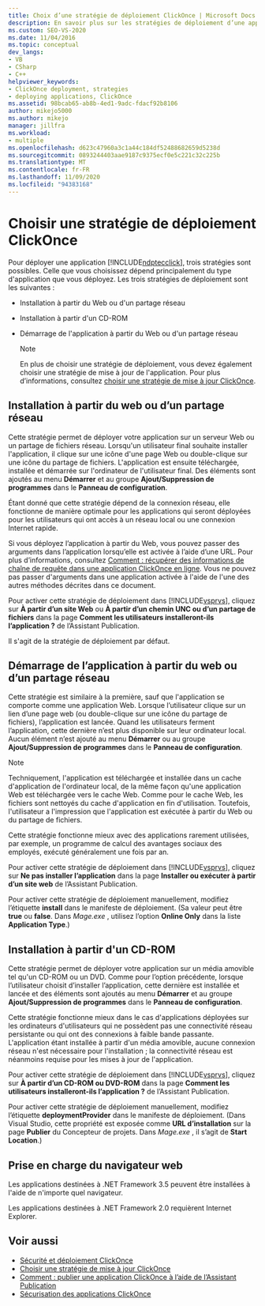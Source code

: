 ```yaml
---
title: Choix d’une stratégie de déploiement ClickOnce | Microsoft Docs
description: En savoir plus sur les stratégies de déploiement d’une application ClickOnce et sur la manière de choisir une stratégie en fonction du type d’application que vous déployez.
ms.custom: SEO-VS-2020
ms.date: 11/04/2016
ms.topic: conceptual
dev_langs:
- VB
- CSharp
- C++
helpviewer_keywords:
- ClickOnce deployment, strategies
- deploying applications, ClickOnce
ms.assetid: 98bcab65-ab8b-4ed1-9adc-fdacf92b8106
author: mikejo5000
ms.author: mikejo
manager: jillfra
ms.workload:
- multiple
ms.openlocfilehash: d623c47960a3c1a44c184df52488682659d5238d
ms.sourcegitcommit: 0893244403aae9187c9375ecf0e5c221c32c225b
ms.translationtype: MT
ms.contentlocale: fr-FR
ms.lasthandoff: 11/09/2020
ms.locfileid: "94383168"
---
```

# <a name="choose-a-clickonce-deployment-strategy"></a>Choisir une stratégie de déploiement ClickOnce
Pour déployer une application [!INCLUDE[ndptecclick](../deployment/includes/ndptecclick_md.md)], trois stratégies sont possibles. Celle que vous choisissez dépend principalement du type d'application que vous déployez. Les trois stratégies de déploiement sont les suivantes :

- Installation à partir du Web ou d'un partage réseau

- Installation à partir d'un CD-ROM

- Démarrage de l'application à partir du Web ou d'un partage réseau

    > [!NOTE]
    > En plus de choisir une stratégie de déploiement, vous devez également choisir une stratégie de mise à jour de l'application. Pour plus d’informations, consultez [choisir une stratégie de mise à jour ClickOnce](../deployment/choosing-a-clickonce-update-strategy.md).

## <a name="install-from-the-web-or-a-network-share"></a>Installation à partir du web ou d’un partage réseau
 Cette stratégie permet de déployer votre application sur un serveur Web ou un partage de fichiers réseau. Lorsqu'un utilisateur final souhaite installer l'application, il clique sur une icône d'une page Web ou double-clique sur une icône du partage de fichiers. L'application est ensuite téléchargée, installée et démarrée sur l'ordinateur de l'utilisateur final. Des éléments sont ajoutés au menu **Démarrer** et au groupe **Ajout/Suppression de programmes** dans le **Panneau de configuration**.

 Étant donné que cette stratégie dépend de la connexion réseau, elle fonctionne de manière optimale pour les applications qui seront déployées pour les utilisateurs qui ont accès à un réseau local ou une connexion Internet rapide.

 Si vous déployez l’application à partir du Web, vous pouvez passer des arguments dans l’application lorsqu’elle est activée à l’aide d’une URL. Pour plus d’informations, consultez [Comment : récupérer des informations de chaîne de requête dans une application ClickOnce en ligne](../deployment/how-to-retrieve-query-string-information-in-an-online-clickonce-application.md). Vous ne pouvez pas passer d'arguments dans une application activée à l'aide de l'une des autres méthodes décrites dans ce document.

 Pour activer cette stratégie de déploiement dans [!INCLUDE[vsprvs](../code-quality/includes/vsprvs_md.md)], cliquez sur **À partir d’un site Web** ou **À partir d’un chemin UNC ou d’un partage de fichiers** dans la page **Comment les utilisateurs installeront-ils l’application ?** de l’Assistant Publication.

 Il s'agit de la stratégie de déploiement par défaut.

## <a name="start-the-application-from-the-web-or-a-network-share"></a>Démarrage de l’application à partir du web ou d’un partage réseau
 Cette stratégie est similaire à la première, sauf que l'application se comporte comme une application Web. Lorsque l’utilisateur clique sur un lien d’une page web (ou double-clique sur une icône du partage de fichiers), l’application est lancée. Quand les utilisateurs ferment l’application, cette dernière n’est plus disponible sur leur ordinateur local. Aucun élément n’est ajouté au menu **Démarrer** ou au groupe **Ajout/Suppression de programmes** dans le **Panneau de configuration**.

> [!NOTE]
> Techniquement, l'application est téléchargée et installée dans un cache d'application de l'ordinateur local, de la même façon qu'une application Web est téléchargée vers le cache Web. Comme pour le cache Web, les fichiers sont nettoyés du cache d'application en fin d'utilisation. Toutefois, l'utilisateur a l'impression que l'application est exécutée à partir du Web ou du partage de fichiers.

 Cette stratégie fonctionne mieux avec des applications rarement utilisées, par exemple, un programme de calcul des avantages sociaux des employés, exécuté généralement une fois par an.

 Pour activer cette stratégie de déploiement dans [!INCLUDE[vsprvs](../code-quality/includes/vsprvs_md.md)], cliquez sur **Ne pas installer l’application** dans la page **Installer ou exécuter à partir d’un site web** de l’Assistant Publication.

 Pour activer cette stratégie de déploiement manuellement, modifiez l’étiquette **install** dans le manifeste de déploiement. (Sa valeur peut être **true** ou **false**. Dans *Mage.exe* , utilisez l’option **Online Only** dans la liste **Application Type**.)

## <a name="install-from-a-cd"></a>Installation à partir d'un CD-ROM
 Cette stratégie permet de déployer votre application sur un média amovible tel qu'un CD-ROM ou un DVD. Comme pour l’option précédente, lorsque l’utilisateur choisit d’installer l’application, cette dernière est installée et lancée et des éléments sont ajoutés au menu **Démarrer** et au groupe **Ajout/Suppression de programmes** dans le **Panneau de configuration**.

 Cette stratégie fonctionne mieux dans le cas d'applications déployées sur les ordinateurs d'utilisateurs qui ne possèdent pas une connectivité réseau persistante ou qui ont des connexions à faible bande passante. L'application étant installée à partir d'un média amovible, aucune connexion réseau n'est nécessaire pour l'installation ; la connectivité réseau est néanmoins requise pour les mises à jour de l'application.

 Pour activer cette stratégie de déploiement dans [!INCLUDE[vsprvs](../code-quality/includes/vsprvs_md.md)], cliquez sur **À partir d’un CD-ROM ou DVD-ROM** dans la page **Comment les utilisateurs installeront-ils l’application ?** de l’Assistant Publication.

 Pour activer cette stratégie de déploiement manuellement, modifiez l’étiquette **deploymentProvider** dans le manifeste de déploiement. (Dans Visual Studio, cette propriété est exposée comme **URL d’installation** sur la page **Publier** du Concepteur de projets. Dans *Mage.exe* , il s’agit de **Start Location**.)

## <a name="web-browser-support"></a>Prise en charge du navigateur web
 Les applications destinées à .NET Framework 3.5 peuvent être installées à l'aide de n'importe quel navigateur.

 Les applications destinées à .NET Framework 2.0 requièrent Internet Explorer.

## <a name="see-also"></a>Voir aussi
- [Sécurité et déploiement ClickOnce](../deployment/clickonce-security-and-deployment.md)
- [Choisir une stratégie de mise à jour ClickOnce](../deployment/choosing-a-clickonce-update-strategy.md)
- [Comment : publier une application ClickOnce à l’aide de l’Assistant Publication](../deployment/how-to-publish-a-clickonce-application-using-the-publish-wizard.md)
- [Sécurisation des applications ClickOnce](../deployment/securing-clickonce-applications.md)